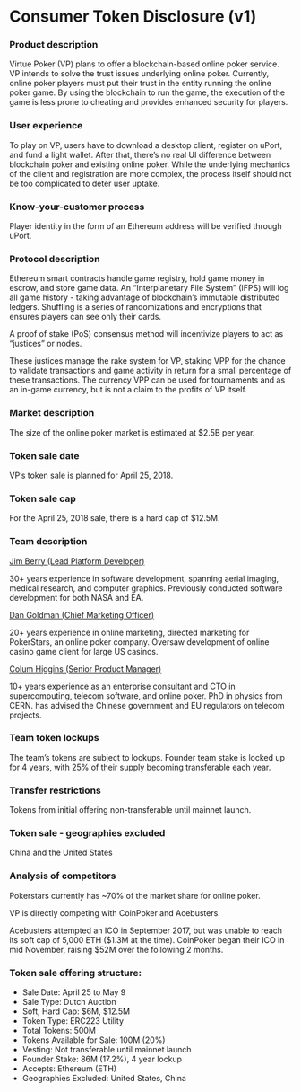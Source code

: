 # Consumer Token Disclosure (v1)

### Product description

Virtue Poker (VP) plans to offer a blockchain-based online poker service. VP intends to solve the trust issues underlying online poker. Currently, online poker players must put their trust in the entity running the online poker game. By using the blockchain to run the game, the execution of the game is less prone to cheating and provides enhanced security for players.

### User experience

To play on VP, users have to download a desktop client, register on uPort, and fund a light wallet. After that, there’s no real UI difference between blockchain poker and existing online poker. While the underlying mechanics of the client and registration are more complex, the process itself should not be too complicated to deter user uptake.

### Know-your-customer process

Player identity in the form of an Ethereum address will be verified through uPort.

### Protocol description

Ethereum smart contracts handle game registry, hold game money in escrow, and store game data. An “Interplanetary File System” (IFPS) will log all game history - taking advantage of blockchain’s immutable distributed ledgers. Shuffling is a series of randomizations and encryptions that ensures players can see only their cards.

A proof of stake (PoS) consensus method will incentivize players to act as “justices” or nodes.

These justices manage the rake system for VP, staking VPP for the chance to validate transactions and game activity in return for a small percentage of these transactions. The currency VPP can be used for tournaments and as an in-game currency, but is not a claim to the profits of VP itself.

### Market description

The size of the online poker market is estimated at $2.5B per year.

### Token sale date

VP’s token sale is planned for April 25, 2018.

### Token sale cap
For the April 25, 2018 sale, there is a hard cap of $12.5M.

### Team description

[Jim Berry (Lead Platform Developer)](https://www.linkedin.com/in/jimkberry/)

30+ years experience in software development, spanning aerial imaging, medical research, and computer graphics. Previously conducted software development for both NASA and EA.


[Dan Goldman (Chief Marketing Officer)](https://www.linkedin.com/in/dan-goldman-29b7714/)

20+ years experience in online marketing, directed marketing for PokerStars, an online poker company. Oversaw development of online casino game client for large US casinos.

[Colum Higgins (Senior Product Manager)](https://www.linkedin.com/in/dan-goldman-29b7714/)

10+ years experience as an enterprise consultant and CTO in supercomputing, telecom software, and online poker. PhD in physics from CERN. has advised the Chinese government and EU regulators on telecom projects.

### Team token lockups

The team’s tokens are subject to lockups. Founder team stake is locked up for 4 years, with 25% of their supply becoming transferable each year.

### Transfer restrictions

Tokens from initial offering non-transferable until mainnet launch.

### Token sale - geographies excluded

China and the United States

### Analysis of competitors

Pokerstars currently has ~70% of the market share for online poker.

VP is directly competing with CoinPoker and Acebusters.

Acebusters attempted an ICO in September 2017, but was unable to reach its soft cap of 5,000 ETH ($1.3M at the time).
CoinPoker began their ICO in mid November, raising $52M over the following 2 months.


### Token sale offering structure:
- Sale Date: April 25 to May 9
- Sale Type: Dutch Auction
- Soft, Hard Cap: $6M, $12.5M
- Token Type: ERC223 Utility
- Total Tokens: 500M
- Tokens Available for Sale: 100M (20%)
- Vesting: Not transferable until mainnet launch
- Founder Stake: 86M (17.2%), 4 year lockup
- Accepts: Ethereum (ETH)
- Geographies Excluded: United States, China
